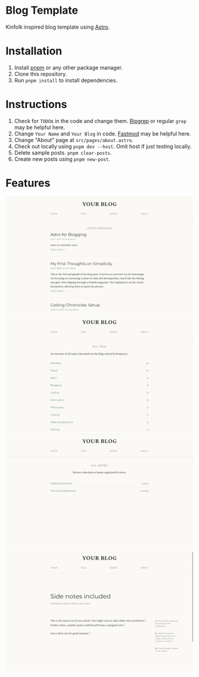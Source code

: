 # Blog Template

Kinfolk inspired blog template using [Astro](https://astro.build/).

# Installation

1. Install [pnpm](https://pnpm.io/installation) or any other package manager.
2. Clone this repository.
3. Run `pnpm install` to install dependencies.

# Instructions

1. Check for `TODO`s in the code and change them. [Ripgrep](https://github.com/BurntSushi/ripgrep) or regular `grep` may be helpful here.
2. Change `Your Name` and `Your Blog` in code. [Fastmod](https://github.com/facebookincubator/fastmod) may be helpful here.
3. Change "About" page at `src/pages/about.astro`.
4. Check out locally using `pnpm dev --host`. Omit host if just testing locally.
5. Delete sample posts. `pnpm clear-posts`.
6. Create new posts using `pnpm new-post`.

# Features

![Main](screenshots/IMG_0028.PNG)
![Tags](screenshots/IMG_0029.PNG)
![Series](screenshots/IMG_0030.PNG)
![Side Notes](screenshots/IMG_0032.jpeg)
